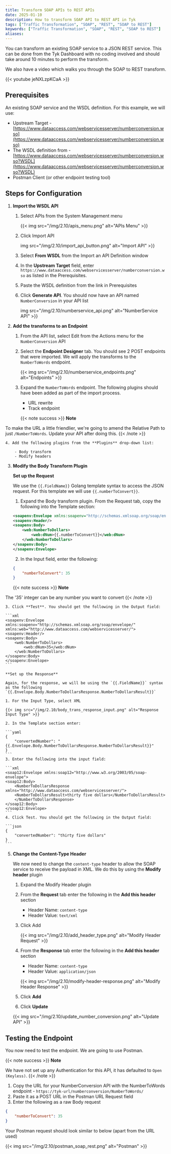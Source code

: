 ```yaml
---
title: Transform SOAP APIs to REST APIs
date: 2025-01-10
description: How to transform SOAP API to REST API in Tyk
tags: ["Traffic Transformation", "SOAP", "REST", "SOAP to REST"]
keywords: ["Traffic Transformation", "SOAP", "REST", "SOAP to REST"]
aliases:
---
```


You can transform an existing SOAP service to a JSON REST service. This can be done from the Tyk Dashboard with no coding involved and should take around 10 minutes to perform the transform.

We also have a video which walks you through the SOAP to REST transform.

{{< youtube jeNXLzpKCaA >}}

## Prerequisites

An existing SOAP service and the WSDL definition. For this example, we will use:

- Upstream Target - [https://www.dataaccess.com/webservicesserver/numberconversion.wso](https://www.dataaccess.com/webservicesserver/numberconversion.wso)
- The WSDL definition from - [https://www.dataaccess.com/webservicesserver/numberconversion.wso?WSDL](https://www.dataaccess.com/webservicesserver/numberconversion.wso?WSDL)
- Postman Client (or other endpoint testing tool)

## Steps for Configuration

1. **Import the WSDL API**

    1. Select APIs from the System Management menu

        {{< img src="/img/2.10/apis_menu.png" alt="APIs Menu" >}}

    2. Click Import API

        img src="/img/2.10/import_api_button.png" alt="Import API" >}}

    3. Select **From WSDL** from the Import an API Definition window
    4. In the **Upstream Target** field, enter `https://www.dataaccess.com/webservicesserver/numberconversion.wso` as listed in the Prerequisites.
    5. Paste the WSDL definition from the link in Prerequisites
    6. Click **Generate API**. You should now have an API named `NumberConversion` in your API list

        img src="/img/2.10/numberservice_api.png" alt="NumberService API" >}}

2. **Add the transforms to an Endpoint**

    1. From the API list, select Edit from the Actions menu for the `NumberConversion` API
    2. Select the **Endpoint Designer** tab. You should see 2 POST endpoints that were imported. We will apply the transforms to the `NumberToWords` endpoint.

        {{< img src="/img/2.10/numberservice_endpoints.png" alt="Endpoints" >}}

    3. Expand the `NumberToWords` endpoint. The following plugins should have been added as part of the import process.

        - URL rewrite
        - Track endpoint

        {{< note success >}}
**Note**  

To make the URL a little friendlier, we're going to amend the Relative Path to just `/NumberToWords`. Update your API after doing this.
        {{< /note >}}

    4. Add the following plugins from the **Plugins** drop-down list:

        - Body transform
        - Modify headers

3. **Modify the Body Transform Plugin**

    **Set up the Request**

    We use the `{{.FieldName}}` Golang template syntax to access the JSON request. For this template we will use `{{.numberToConvert}}`.

    1. Expand the Body transform plugin. From the Request tab, copy the following into the Template section:

    ```xml
    <soapenv:Envelope xmlns:soapenv="http://schemas.xmlsoap.org/soap/envelope/" xmlns:web="http://www.dataaccess.com/webservicesserver/">
    <soapenv:Header/>
    <soapenv:Body>
        <web:NumberToDollars>
            <web:dNum>{{.numberToConvert}}</web:dNum>
        </web:NumberToDollars>
    </soapenv:Body>
    </soapenv:Envelope>
    ```

    2. In the Input field, enter the following:

    ```json
    {
        "numberToConvert": 35
    }
    ```
    {{< note success >}}
**Note**  

The '35' integer can be any number you want to convert
    {{< /note >}}

    3. Click **Test**. You should get the following in the Output field:

    ```xml
    <soapenv:Envelope xmlns:soapenv="http://schemas.xmlsoap.org/soap/envelope/" xmlns:web="http://www.dataaccess.com/webservicesserver/">
    <soapenv:Header/>
    <soapenv:Body>
        <web:NumberToDollars>
            <web:dNum>35</web:dNum>
        </web:NumberToDollars>
    </soapenv:Body>
    </soapenv:Envelope>
    ```

    **Set up the Response**

    Again, for the response, we will be using the `{{.FieldName}}` syntax as the following `{{.Envelope.Body.NumberToDollarsResponse.NumberToDollarsResult}}`

    1. For the Input Type, select XML

    {{< img src="/img/2.10/body_trans_response_input.png" alt="Response Input Type" >}}

    2. In the Template section enter:

    ```yaml
    {
        "convertedNumber": "{{.Envelope.Body.NumberToDollarsResponse.NumberToDollarsResult}}"
    }
    ```
    3. Enter the following into the input field:

    ```xml
    <soap12:Envelope xmlns:soap12="http://www.w3.org/2003/05/soap-envelope">
    <soap12:Body>
        <NumberToDollarsResponse xmlns="http://www.dataaccess.com/webservicesserver/">
        <NumberToDollarsResult>thirty five dollars</NumberToDollarsResult>
        </NumberToDollarsResponse>
    </soap12:Body>
    </soap12:Envelope>
    ```
    4. Click Test. You should get the following in the Output field:

    ```json
    {
        "convertedNumber": "thirty five dollars"
    }
    ```

5. **Change the Content-Type Header**

    We now need to change the `content-type` header to allow the SOAP service to receive the payload in XML. We do this by using the **Modify header** plugin

    1. Expand the Modify Header plugin
    2. From the **Request** tab enter the following in the **Add this header** section
    
        - Header Name: `content-type`
        - Header Value: `text/xml`

    3. Click Add 

        {{< img src="/img/2.10/add_header_type.png" alt="Modify Header Request" >}}

    4. From the **Response** tab enter the following in the **Add this header** section
    
        - Header Name: `content-type`
        - Header Value: `application/json`

        {{< img src="/img/2.10/modify-header-response.png" alt="Modify Header Response" >}}

    5. Click **Add**
    6. Click **Update**

    {{< img src="/img/2.10/update_number_conversion.png" alt="Update API" >}}

## Testing the Endpoint

You now need to test the endpoint. We are going to use Postman.

{{< note success >}}
**Note**  

We have not set up any Authentication for this API, it has defaulted to `Open (Keyless)`.
{{< /note >}}


1. Copy the URL for your NumberConversion API with the NumberToWords endpoint - `https://tyk-url/numberconversion/NumberToWords/`
2. Paste it as a POST URL in the Postman URL Request field
3. Enter the following as a raw Body request

```json
{
    "numberToConvert": 35
}
```
Your Postman request should look similar to below (apart from the URL used)

{{< img src="/img/2.10/postman_soap_rest.png" alt="Postman" >}}

